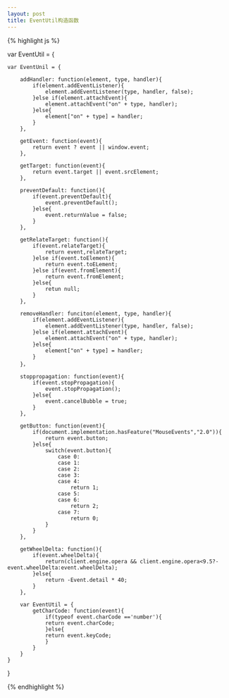 ```yaml
---
layout: post
title: EventUtil构造函数
---
```


{% highlight js %}

var EventUtil = {
	
	var EventUnil = {
		
		addHandler: function(element, type, handler){
			if(element.addEventListener){
				element.addEventListener(type, handler, false);
			}else if(element.attachEvent){
				element.attachEvent("on" + type, handler);
			}else{
				element["on" + type] = handler;
			}
		},

		getEvent: function(event){
			return event ? event || window.event;
		},

		getTarget: function(event){
			return event.target || event.srcElement;
		},

		preventDefault: function(){
			if(event.preventDefault){
				event.preventDefault();
			}else{
				event.returnValue = false;
			}
		},
		
		getRelateTarget: function(){
			if(event.relateTarget){
				return event,relateTarget;
			}else if(event.toElement){
				return event.toELement;
			}else if(event.fromElement){
				return event.fromElement;
			}else{
				retun null;
			}
		},

		removeHandler: funciton(element, type, handler){
			if(element.addEventListener){
				element.addEventListener(type, handler, false);
			}else if(element.attachEvent){
				element.attachEvent("on" + type, handler);
			}else{
				element["on" + type] = handler;
			}
		}，

		stoppropagation: function(event){
			if(event.stopPropagation){
				event.stopPropagation();
			}else{
				event.cancelBubble = true;
			}
		},

		getButton: function(event){
			if(document.implementation.hasFeature("MouseEvents","2.0")){
				return event.button;
			}else{
				switch(event.button){
					case 0:
					case 1:
					case 2:
					case 3:
					case 4:
						return 1;
					case 5:
					case 6:
						return 2;
					case 7:
						return 0;
				}
			}
		},

		getWheelDelta: function(){
			if(event.wheelDelta){
				return(client.engine.opera && client.engine.opera<9.5?-event.wheelDelta:event.wheelDelta);
			}else{
				return -Event.detail * 40;
			}
		},

		var EventUtil = {
			getCharCode: function(event){
				if(typeof event.charCode =='number'){
				return event.charCode;
				}else{
				return event.keyCode;
				}
			}
		}
	}	
}

{% endhighlight %}